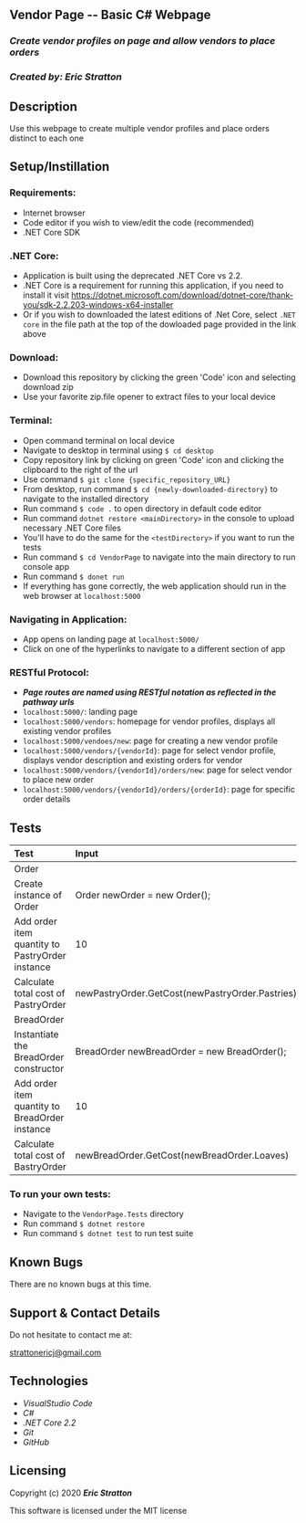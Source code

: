 ## Vendor Page -- Basic C# Webpage

### _Create vendor profiles on page and allow vendors to place orders_

### _Created by: Eric Stratton_

## Description

Use this webpage to create multiple vendor profiles and place orders distinct to each one

## Setup/Instillation

### Requirements:

- Internet browser
- Code editor if you wish to view/edit the code (recommended)
- .NET Core SDK

### .NET Core:

- Application is built using the deprecated .NET Core vs 2.2.
- .NET Core is a requirement for running this application, if you need to install it visit <https://dotnet.microsoft.com/download/dotnet-core/thank-you/sdk-2.2.203-windows-x64-installer>
- Or if you wish to downloaded the latest editions of .Net Core, select `.NET core` in the file path at the top of the dowloaded page provided in the link above

### Download: 

- Download this repository by clicking the green 'Code' icon and selecting download zip
- Use your favorite zip.file opener to extract files to your local device

### Terminal:

- Open command terminal on local device
- Navigate to desktop in terminal using `$ cd desktop`
- Copy repository link by clicking on green 'Code' icon and clicking the clipboard to the right of the url
- Use command `$ git clone {specific_repository_URL}`
- From desktop, run command `$ cd {newly-downloaded-directory}` to navigate to the installed directory
- Run command `$ code .` to open directory in default code editor
- Run command `dotnet restore <mainDirectory>` in the console to upload necessary .NET Core files
- You'll have to do the same for the `<testDirectory>` if you want to run the tests
- Run command `$ cd VendorPage` to navigate into the main directory to run console app
- Run command `$ donet run` 
- If everything has gone correctly, the web application should run in the web browser at `localhost:5000`

### Navigating in Application:

- App opens on landing page at `localhost:5000/`
- Click on one of the hyperlinks to navigate to a different section of app

### RESTful Protocol:

- **_Page routes are named using RESTful notation as reflected in the pathway urls_**
- `localhost:5000/`: landing page
- `localhost:5000/vendors`: homepage for vendor profiles, displays all existing vendor profiles
- `localhost:5000/vendoes/new`: page for creating a new vendor profile
- `localhost:5000/vendors/{vendorId}`: page for select vendor profile, displays vendor description and existing orders for vendor
- `localhost:5000/vendors/{vendorId}/orders/new`: page for select vendor to place new order
- `localhost:5000/vendors/{vendorId}/orders/{orderId}`: page for specific order details

## Tests

Test | Input | Output |
| :------------| :---------------| :-----------|
| Order |
| Create instance of Order | Order newOrder = new Order(); | newOrder |
| Add order item quantity to PastryOrder instance | 10 | newPastryOrder.Pastries = 10; |
| Calculate total cost of PastryOrder | newPastryOrder.GetCost(newPastryOrder.Pastries) | $17 |
| BreadOrder|
| Instantiate the BreadOrder constructor | BreadOrder newBreadOrder = new BreadOrder(); | newBreadOrder |
| Add order item quantity to BreadOrder instance | 10 | newBreadOrder.Loaves = 10; |
| Calculate total cost of BastryOrder | newBreadOrder.GetCost(newBreadOrder.Loaves) | $35 |

### To run your own tests: 

- Navigate to the `VendorPage.Tests` directory
- Run command `$ dotnet restore`
- Run command `$ dotnet test` to run test suite

## Known Bugs

There are no known bugs at this time.

## Support & Contact Details

Do not hesitate to contact me at:

<strattonericj@gmail.com>

## Technologies 

- _VisualStudio Code_
- _C#_
- _.NET Core 2.2_
- _Git_
- _GitHub_

## Licensing

Copyright (c) 2020 **_Eric Stratton_**

This software is licensed under the MIT license